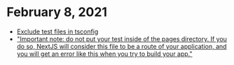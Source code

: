 # February 8, 2021

- [Exclude test files in tsconfig](https://stackoverflow.com/questions/61989726/jest-reference-error-describe-is-not-defined-when-running-next-js-build)
- ["Important note: do not put your test inside of the pages directory. If you do so, NextJS will consider this file to be a route of your application, and you will get an error like this when you try to build your app."](https://medium.com/frontend-digest/setting-up-testing-library-with-nextjs-a9702cbde32d)
